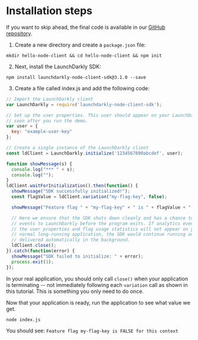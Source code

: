 # Installation steps
If you want to skip ahead, the final code is available in our [GitHub repository](https://github.com/launchdarkly/hello-node-client).

1. Create a new directory and create a `package.json` file:
```shell
mkdir hello-node-client && cd hello-node-client && npm init
```

2. Next, install the LaunchDarkly SDK:
```shell
npm install launchdarkly-node-client-sdk@3.1.0 --save
```

3. Create a file called index.js and add the following code:
```js
// Import the LaunchDarkly client
var LaunchDarkly = require('launchdarkly-node-client-sdk');

// Set up the user properties. This user should appear on your LaunchDarkly users dashboard
// soon after you run the demo.
var user = {
  key: "example-user-key"
};

// Create a single instance of the LaunchDarkly client
const ldClient = LaunchDarkly.initialize('1234567890abcdef', user);

function showMessage(s) {
  console.log("*** " + s);
  console.log("");
}
ldClient.waitForInitialization().then(function() {
  showMessage("SDK successfully initialized!");
  const flagValue = ldClient.variation("my-flag-key", false);

  showMessage("Feature flag " + "my-flag-key" + " is " + flagValue + " for this user");

  // Here we ensure that the SDK shuts down cleanly and has a chance to deliver analytics
  // events to LaunchDarkly before the program exits. If analytics events are not delivered,
  // the user properties and flag usage statistics will not appear on your dashboard. In a
  // normal long-running application, the SDK would continue running and events would be
  // delivered automatically in the background.
  ldClient.close();
}).catch(function(error) {
  showMessage("SDK failed to initialize: " + error);
  process.exit(1);
});
```

In your real application, you should only call `close()` when your application is terminating -- not immediately following each `variation` call as shown in this tutorial. This is something you only need to do once.

Now that your application is ready, run the application to see what value we get.
```shell
node index.js
```

You should see:
`Feature flag my-flag-key is FALSE for this context`
